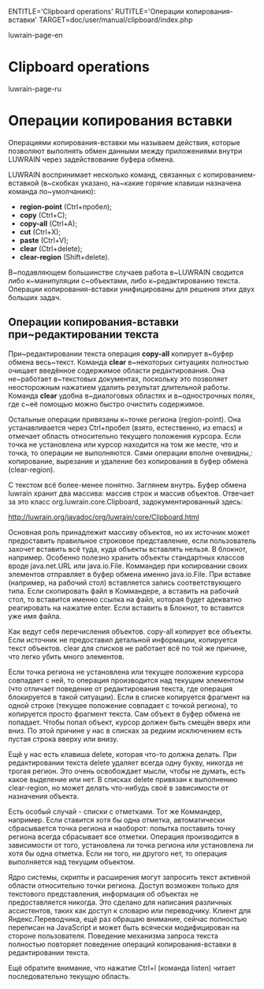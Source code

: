 
ENTITLE='Clipboard operations'
RUTITLE='Операции копирования-вставки'
TARGET=doc/user/manual/clipboard/index.php

luwrain-page-en

# Clipboard operations

luwrain-page-ru

# Операции копирования вставки

Операциями копирования-вставки мы называем действия,
которые позволяют выполнять обмен данными между приложениями внутри LUWRAIN через задействование буфера обмена.

LUWRAIN воспринимает несколько команд, связанных с копированием-вставкой
(в~скобках указано, на~какие горячие клавиши назначена команда по~умолчанию):

* __region-point__ (Ctrl+пробел);
* __copy__ (Ctrl+C);
* __copy-all__ (Ctrl+A);
* __cut__ (Ctrl+X);
* __paste__ (Ctrl+V);
* __clear__ (Ctrl+delete);
* __clear-region__ (Shift+delete).

В~подавляющем большинстве случаев работа в~LUWRAIN сводится либо к~манипуляции с~объектами,
либо к~редактированию текста.
Операции копирования-вставки унифицированы для решения этих двух больших задач.

## Операции копирования-вставки при~редактировании текста 

При~редактировании текста операция __copy-all__ копирует в~буфер обмена весь~текст.
Команда __clear__ в~некоторых ситуациях полностью очищает введённое содержимое области редактирования.
Она не~работает в~текстовых документах,
поскольку это позволяет неосторожным нажатием удалить результат длительной работы.
Команда __clear__ удобна в~диалоговых областях и в~однострочных полях,
где с~её помощью можно быстро очистить содержимое.

Остальные операции привязаны к~точке региона (region-point). Она
устанавливается через Ctrl+пробел (взято, естественно, из emacs) и
отмечает область относительно текущего положения курсора. Если точка не
установлена или курсор находится на том же месте, что и точка, то
операции не выполняются. Сами операции вполне очевидны,: копирование,
вырезание и удаление без копирования в буфер обмена (clear-region).

С текстом всё более-менее понятно. Заглянем внутрь. Буфер обмена luwrain
хранит два массива: массив строк и массив объектов. Отвечает за это
класс org.luwrain.core.Clipboard, задокументированный здесь: 

http://luwrain.org/javadoc/org/luwrain/core/Clipboard.html

Основная роль принадлежит массиву объектов, но их источник может
предоставить правильное строковое представление, если пользователь
захочет вставить всё туда, куда объекты вставлять нельзя. В блокнот,
например. Особенно полезно хранить объекты стандартных классов вроде
java.net.URL или java.io.File. Коммандер при копировании своих элементов
отправляет в буфер обмена именно java.io.File. При вставке (например, на
рабочий стол) вставляется запись соответствующего типа. Если скопировать
файл в Коммандере, а вставить на рабочий стол, то вставится именно
ссылка на файл, которая будет адекватно реагировать на нажатие
enter. Если вставить в Блокнот, то вставится уже имя файла.

Как ведут себя перечисления объектов. copy-all копирует все
объекты. Если источник не предоставил детальной информации, копируется
текст объектов. clear для списков не работает всё по той же причине, что
легко убить много элементов.

Если точка региона не установлена или текущее положение курсора
совпадает с ней, то операция производится над текущим элементом (что
отличает поведение от редактирования текста, где операция блокируется в
такой ситуации). Если в списке копируется фрагмент на одной строке
(текущее положение совпадает с точкой региона), то копируется просто
фрагмент текста. Сам объект в буфер обмена не попадает. Чтобы попал
объект, курсор должен быть смещён вверх или вниз. По этой причине у нас
в списках за редким исключением есть пустая строка вверху или внизу.

Ещё у нас есть клавиша delete, которая что-то должна делать. При
редактировании текста delete удаляет всегда одну букву, никогда не
трогая регион. Это очень освобождает мысли, чтобы не думать, есть какое
выделение или нет. В списках delete привязан к выполнению clear-region,
но может делать что-нибудь своё в зависимости от назначения объекта.

Есть особый случай - списки с отметками. Тот же Коммандер,
например. Если ставится хотя бы одна отметка, автоматически сбрасывается
точка региона и наоборот: попытка поставить точку региона всегда
сбрасывает все отметки. Операция производится в зависимости от того,
установлена ли точка региона или установлена ли хотя бы одна
отметка. Если ни того, ни другого нет, то операция выполняется над
текущим объектом.

Ядро системы, скрипты и расширения могут запросить текст активной
области относительно точки региона. Доступ возможен только для
текстового представления, информация об объектах не предоставляется
никогда. Это сделано для написания различных ассистентов, таких как
доступ к словарю или переводчику. Клиент для Яндекс.Переводчика, ещё раз
обращаю внимание, сейчас полностью переписан на JavaScript и может быть
всячески модифицирован на стороне пользователя. Поведение механизма
запроса текста полностью повторяет поведение операций
копирования-вставки в редактировании текста.

Ещё обратите внимание, что нажатие Ctrl+l (команда listen) читает
последовательно текущую область.
